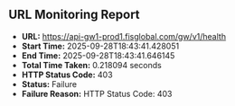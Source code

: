 ## URL Monitoring Report

- **URL:** https://api-gw1-prod1.fisglobal.com/gw/v1/health
- **Start Time:** 2025-09-28T18:43:41.428051
- **End Time:** 2025-09-28T18:43:41.646145
- **Total Time Taken:** 0.218094 seconds
- **HTTP Status Code:** 403
- **Status:** Failure
- **Failure Reason:** HTTP Status Code: 403
